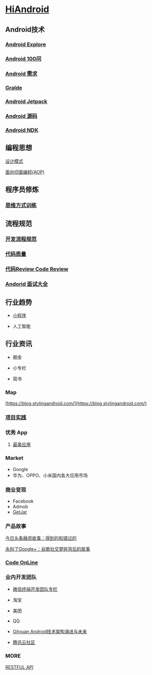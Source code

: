 # [HiAndroid](https://github.com/bellsong/HiAndroid)

## Android技术

### [Android Explore](./android/README.md)    

### [Android 100问](./QA/README.md)

### [Android 需求](./prd/README.md)

### [Gralde](./Gradle/README.md)

### [Android Jetpack](./AndroidJetpack/README.md)

### [Android 源码](./SOURCE/README.md) 

### [Android NDK](./ndk/README.md)

## 编程思想

[设计模式](./designpattern/README.md)

[面向切面编程(AOP)](./think/aop.md)

## 程序员修炼

### [思维方式训练](./think/README.md)

## 流程规范

### [开发流程规范](./standard/README.md)

### [代码质量](./standard/code.md)

### [代码Review Code Review](./standard/code_review.md)

### [Andorid 面试大全](./interview/README.md)

## 行业趋势

* [小程序](./miniprogram/README.md)

* 人工智能

## 行业资讯

* 掘金

* 小专栏

* 简书

### Map

[https://blog.stylingandroid.com/](https://blog.stylingandroid.com/)

### [项目实践](./project/README.md)

### 优秀 App

1. [最美应用](http://zuimeia.com)

### Market
* Google
* 华为、OPPO、小米国内各大应用市场

### 商业变现
* Facebook
* Admob
* [GetJar](https://www.getjar.com/)

### 产品故事

[今日头条融资故事：得到的和错过的](https://mp.weixin.qq.com/s?__biz=MjM5MDczODM3Mw==&mid=2653028299&idx=1&sn=33ed8afdf6760e661213bb1e27c843fd&scene=21#wechat_redirect)

[永别了Google+：谷歌社交梦碎背后的故事](http://www.ebusinessreview.cn/articledetail-294673.html)

### [Code OnLine](./codeonline/README.md)

### 业内开发团队

* [微信终端开发团队专栏](https://cloud.tencent.com/developer/column/1362/tag-10216)

* 淘宝

* 美团

* QQ

* [Gityuan Android技术架构演进与未来](https://mp.weixin.qq.com/s/W38aauoCEEUbL8KvUkb_Rw)

* [腾讯云社区](https://cloud.tencent.com/developer)

### MORE

[RESTFUL API](https://www.restapitutorial.com/)

